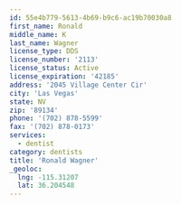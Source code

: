 ```yaml
---
id: 55e4b779-5613-4b69-b9c6-ac19b70030a8
first_name: Ronald
middle_name: K
last_name: Wagner
license_type: DDS
license_number: '2113'
license_status: Active
license_expiration: '42185'
address: '2045 Village Center Cir'
city: 'Las Vegas'
state: NV
zip: '89134'
phone: '(702) 878-5599'
fax: '(702) 878-0173'
services:
  - dentist
category: dentists
title: 'Ronald Wagner'
_geoloc:
  lng: -115.31207
  lat: 36.204548
---
```

